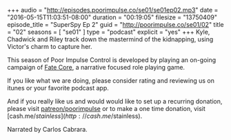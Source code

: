 +++
audio = "http://episodes.poorimpulse.co/se01/se01ep02.mp3"
date = "2016-05-15T11:03:51-08:00"
duration = "00:19:05"
filesize = "13750409"
episode_title = "SuperSpy Ep 2"
guid = "http://poorimpulse.co/se01/02"
title = "02"
seasons = [ "se01" ]
type = "podcast"
explicit = "yes"
+++
Kyle, Chadwick and Riley track down the mastermind of the kidnapping, using
Victor's charm to capture her.
<!-- more -->
This season of Poor Impulse Control is developed by playing an on-going
campaign of [Fate Core](http://www.evilhat.com/home/fate-core/), a
narrative focused role playing game.

If you like what we are doing, please consider rating and reviewing us on itunes
or your favorite podcast app.
 
And if you really like us and would would like to set up a recurring donation, please
visit [patreon/poorimpulse](http://patreon.com/poorimpulse) or to make a
one time donation, visit [cash.me/$stainless](http://cash.me/$stainless).

Narrated by Carlos Cabrara.
